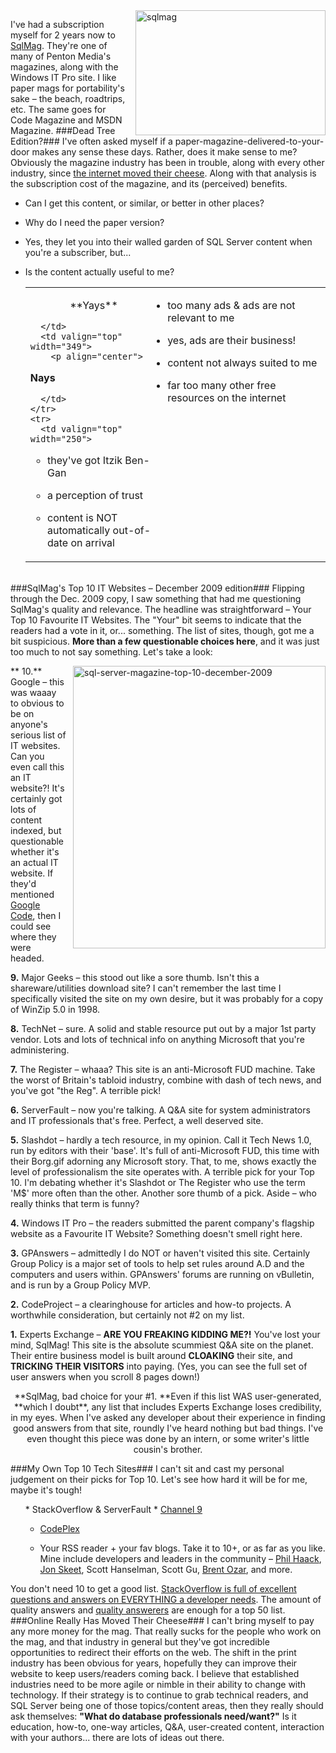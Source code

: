 <!--{Title:"Why I Won’t Be Re-Subscribing to SQL Server Magazine", PublishedOn:"2009-12-29T18:36:32", Intro:"I've had a subscription myself for 2 years now to SqlMag. They're one of many of Penton Media's maga"} -->

<span>

<img style="border-bottom: 0px; border-left: 0px; margin: 0px 0px 0px 10px; display: inline; border-top: 0px; border-right: 0px" title="sqlmag" border="0" alt="sqlmag" align="right" src="http://devtxt.com/blog/blogimg/WhyIWontBeReSubscribingtoSQLServerMagazi_14870/sqlmag.jpg" width="304" height="200" />

I've had a subscription myself for 2 years now to <a href="http://www.sqlmag.com/">SqlMag</a>. They're one of many of Penton Media's magazines, along with the Windows IT Pro site. I like paper mags for portability's sake – the beach, roadtrips, etc. The same goes for Code Magazine and MSDN Magazine. 
###Dead Tree Edition?###
I've often asked myself if a paper-magazine-delivered-to-your-door makes any sense these days. Rather, does it make sense to me? Obviously the magazine industry has been in trouble, along with every other industry, since <a href="http://www.whomovedmycheese.com">the internet moved their cheese</a>. Along with that analysis is the subscription cost of the magazine, and its (perceived) benefits. 

* Can I get this content, or similar, or better in other places? 
* Why do I need the paper version? 
* Yes, they let you into their walled garden of SQL Server content when you're a subscriber, but... 
* Is the content actually useful to me? 

  <table border="0" cellspacing="0" cellpadding="0" width="601">
    <tbody>
      <tr>
        <td valign="top" width="250">
          <p align="center">
    **Yays**
        
        </td>
        <td valign="top" width="349">
          <p align="center">
    **Nays**
        
        </td>
      </tr>
      <tr>
        <td valign="top" width="250">
        
    * they've got Itzik Ben-Gan 
    * a perception of trust 
    * content is NOT automatically out-of-date on arrival 
        
        </td>
        <td valign="top" width="349">
        
    * too many ads &amp; ads are not relevant to me 
    * yes, ads are their business! 
    * content not always suited to me 
    * far too many other free resources on the internet 
        
        </td>
      </tr>
    </tbody>
  </table>
######
###SqlMag's Top 10 IT Websites – December 2009 edition###
Flipping through the Dec. 2009 copy, I saw something that had me questioning SqlMag's quality and relevance. The headline was straightforward – Your Top 10 Favourite IT Websites. The "Your" bit seems to indicate that the readers had a vote in it, or... something. The list of sites, though, got me a bit suspicious. **More than a few questionable choices here**, and it was just too much to not say something. Let's take a look:

**
  <a href="http://devtxt.com/blog/blogimg/WhyIWontBeReSubscribingtoSQLServerMagazi_14870/sqlservermagazinetop10december2009.png">
  <img style="border-right-width: 0px; margin: 0px 0px 0px 10px; display: inline; border-top-width: 0px; border-bottom-width: 0px; border-left-width: 0px" title="sql-server-magazine-top-10-december-2009" border="0" alt="sql-server-magazine-top-10-december-2009" align="right" src="http://devtxt.com/blog/blogimg/WhyIWontBeReSubscribingtoSQLServerMagazi_14870/sqlservermagazinetop10december2009_thumb.png" width="404" height="452" />
  </a> 10.** Google – this was waaay to obvious to be on anyone's serious list of IT websites. Can you even call this an IT website?! It's certainly got lots of content indexed, but questionable whether it's an actual IT website. If they'd mentioned <a href="http://code.google.com/">Google Code</a>, then I could see where they were headed.

**9.** Major Geeks – this stood out like a sore thumb. Isn't this a shareware/utilities download site? I can't remember the last time I specifically visited the site on my own desire, but it was probably for a copy of WinZip 5.0 in 1998. 

**8.** TechNet – sure.  A solid and stable resource put out by a major 1st party vendor. Lots and lots of technical info on anything Microsoft that you're administering.

**7.** The Register – whaaa? This site is an anti-Microsoft FUD machine. Take the worst of Britain's tabloid industry, combine with dash of tech news, and you've got "the Reg". A terrible pick!

**6.** ServerFault – now you're talking. A Q&amp;A site for system administrators and IT professionals that's free. Perfect, a well deserved site.

**5.** Slashdot – hardly a tech resource, in my opinion. Call it Tech News 1.0, run by editors with their 'base'. It's full of anti-Microsoft FUD, this time with their Borg.gif adorning any Microsoft story. That, to me, shows exactly the level of professionalism the site operates with. A terrible pick for your Top 10. I'm debating whether it's Slashdot or The Register who use the term 'M$' more often than the other. Another sore thumb of a pick. Aside – who really thinks that term is funny?

**4.** Windows IT Pro – the readers submitted the parent company's flagship website as a Favourite IT Website? Something doesn't smell right here.

**3.** GPAnswers – admittedly I do NOT or haven't visited this site. Certainly Group Policy is a major set of tools to help set rules around A.D and the computers and users within. GPAnswers' forums are running on vBulletin, and is run by a Group Policy MVP.

**2.** CodeProject – a clearinghouse for articles and how-to projects. A worthwhile consideration, but certainly not #2 on my list.

**1.** Experts Exchange – **ARE YOU FREAKING KIDDING ME?!** You've lost your mind, SqlMag! This site is the absolute scummiest Q&amp;A site on the planet. Their entire business model is built around **CLOAKING** their site, and **TRICKING THEIR VISITORS** into paying. (Yes, you can see the full set of user answers when you scroll 8 pages down!) 
  <p align="center">
**SqlMag, bad choice for your #1. **Even if this list WAS user-generated, **which I doubt**, any list that includes Experts Exchange loses credibility, in my eyes. When I've asked any developer about their experience in finding good answers from that site, roundly I've heard nothing but bad things. I've even thought this piece was done by an intern, or some writer's little cousin's brother.
  <p />
  <p />
###My Own Top 10 Tech Sites###
I can't sit and cast my personal judgement on their picks for Top 10. Let's see how hard it will be for me, maybe it's tough! 
  <ol>
* StackOverflow &amp; ServerFault 
* 
  <a href="http://channel9.msdn.com/">Channel 9</a>
    
* 
  <a href="http://www.codeplex.com/">CodePlex</a>
    
* Your RSS reader + your fav blogs. Take it to 10+, or as far as you like.  Mine include developers and leaders in the community – <a href="http://haacked.com/">Phil Haack</a>, <a href="http://msmvps.com/blogs/jon_skeet/Default.aspx">Jon Skeet</a>, Scott Hanselman, Scott Gu, <a href="http://www.brentozar.com/">Brent Ozar</a>, and more. 
  </ol>
You don't need 10 to get a good list. <a href="http://www.stackoverflow.com">StackOverflow is full of excellent questions and answers on EVERYTHING a developer needs</a>. The amount of quality answers and <a href="http://stackoverflow.com/users">quality answerers</a> are enough for a top 50 list.
###Online Really Has Moved Their Cheese###
I can't bring myself to pay any more money for the mag. That really sucks for the people who work on the mag, and that industry in general but they've got incredible opportunities to redirect their efforts on the web. The shift in the print industry has been obvious for years, hopefully they can improve their website to keep users/readers coming back. I believe that established industries need to be more agile or nimble in their ability to change with technology.
If their strategy is to continue to grab technical readers, and SQL Server being one of those topics/content areas, then they really should ask themselves: **"What do database professionals need/want?"** Is it education, how-to, one-way articles, Q&amp;A, user-created content, interaction with your authors... there are lots of ideas out there.
</span>